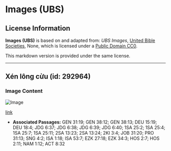# Images (UBS)

## License Information

**Images (UBS)** is based on and adapted from: _UBS Images_, [United Bible Societies](https://unitedbiblesocieties.org/), None, which is licensed under a [Public Domain CC0](https://creativecommons.org/public-domain/cc0/).

This markdown version is provided under the same license.



--------------------------------

## Xén lông cừu (id: 292964)

### Image Content

![Image](https://cdn.aquifer.bible/aquifer-content/resources/Media/WEB-0804_shearing_sheep.jpg)

[link](https://cdn.aquifer.bible/aquifer-content/resources/Media/WEB-0804_shearing_sheep.jpg)

* **Associated Passages:** GEN 31:19; GEN 38:12; GEN 38:13; DEU 15:19; DEU 18:4; JDG 6:37; JDG 6:38; JDG 6:39; JDG 6:40; 1SA 25:2; 1SA 25:4; 1SA 25:7; 1SA 25:11; 2SA 13:23; 2SA 13:24; 2KI 3:4; JOB 31:20; PRO 31:13; SNG 4:2; ISA 1:18; ISA 53:7; EZK 27:18; EZK 34:3; HOS 2:7; HOS 2:11; NAM 1:12; ACT 8:32

